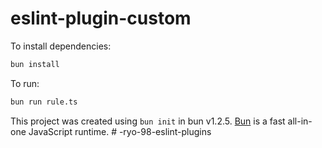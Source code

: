 # eslint-plugin-custom

To install dependencies:

```bash
bun install
```

To run:

```bash
bun run rule.ts
```

This project was created using `bun init` in bun v1.2.5. [Bun](https://bun.sh) is a fast all-in-one JavaScript runtime.
#   - r y o - 9 8 - e s l i n t - p l u g i n s 
 
 